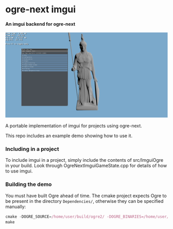 # ogre-next imgui

#### An imgui backend for ogre-next

![Screenshot](/extra/screenshot.png "Screenshot")

A portable implementation of imgui for projects using ogre-next.

This repo includes an example demo showing how to use it.

### Including in a project
To include imgui in a project, simply include the contents of src/ImguiOgre in your build.
Look through OgreNextImguiGameState.cpp for details of how to use imgui.

### Building the demo
You must have built Ogre ahead of time.
The cmake project expects Ogre to be present in the directory ```Dependencies/```, otherwise they can be specified manually:

```js
cmake -DOGRE_SOURCE=/home/user/build/ogre2/ -DOGRE_BINARIES=/home/user/build/ogre2/build/Debug/ ..
make
```
